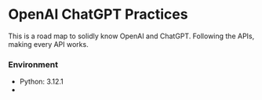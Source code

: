 # OpenAI ChatGPT Practices

This is a road map to solidly know OpenAI and ChatGPT. Following the APIs, making every API works. 

### Environment
- Python: 3.12.1
- 

